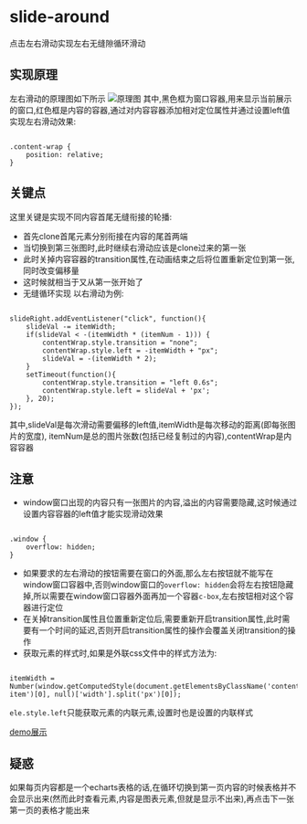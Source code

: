 # slide-around
点击左右滑动实现左右无缝隙循环滑动

## 实现原理
左右滑动的原理图如下所示
![原理图](http://ouampsjjo.bkt.clouddn.com/slide-around.jpg)
其中,黑色框为窗口容器,用来显示当前展示的窗口,红色框是内容的容器,通过对内容容器添加相对定位属性并通过设置left值实现左右滑动效果:
<pre><code>
.content-wrap {
    position: relative;
}
</code></pre>

## 关键点
这里关键是实现不同内容首尾无缝衔接的轮播:
* 首先clone首尾元素分别衔接在内容的尾首两端
* 当切换到第三张图时,此时继续右滑动应该是clone过来的第一张
* 此时关掉内容容器的transition属性,在动画结束之后将位置重新定位到第一张,同时改变偏移量
* 这时候就相当于又从第一张开始了
* 无缝循环实现
以右滑动为例:
<pre><code>
slideRight.addEventListener("click", function(){
    slideVal -= itemWidth;
    if(slideVal < -(itemWidth * (itemNum - 1))) {
        contentWrap.style.transition = "none";
        contentWrap.style.left = -itemWidth + "px";
        slideVal = -(itemWidth * 2);
    }
    setTimeout(function(){
        contentWrap.style.transition = "left 0.6s";
        contentWrap.style.left = slideVal + 'px';
    }, 20);
});
</code></pre>
其中,slideVal是每次滑动需要偏移的left值,itemWidth是每次移动的距离(即每张图片的宽度), itemNum是总的图片张数(包括已经复制过的内容),contentWrap是内容容器

## 注意
* window窗口出现的内容只有一张图片的内容,溢出的内容需要隐藏,这时候通过设置内容容器的left值才能实现滑动效果
<pre><code>
.window {
    overflow: hidden;
}
</code></pre>
* 如果要求的左右滑动的按钮需要在窗口的外面,那么左右按钮就不能写在window窗口容器中,否则window窗口的``overflow: hidden``会将左右按钮隐藏掉,所以需要在window窗口容器外面再加一个容器``c-box``,左右按钮相对这个容器进行定位
* 在关掉transition属性且位置重新定位后,需要重新开启transition属性,此时需要有一个时间的延迟,否则开启transition属性的操作会覆盖关闭transition的操作
* 获取元素的样式时,如果是外联css文件中的样式方法为:
<pre><code>
itemWidth = Number(window.getComputedStyle(document.getElementsByClassName('content-item')[0], null)['width'].split('px')[0]);
</code></pre>
``ele.style.left``只能获取元素的内联元素,设置时也是设置的内联样式


[demo展示](https://yy709593266.github.io/slide-around/)

## 疑惑
如果每页内容都是一个echarts表格的话,在循环切换到第一页内容的时候表格并不会显示出来(然而此时查看元素,内容是图表元素,但就是显示不出来),再点击下一张第一页的表格才能出来